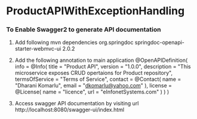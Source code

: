 # ProductAPIWithExceptionHandling

### **To Enable Swagger2 to generate API documentation**
1. Add following mvn dependencies
   <dependency>
       <groupId>org.springdoc</groupId>
       <artifactId>springdoc-openapi-starter-webmvc-ui</artifactId>
       <version>2.0.2</version>
   </dependency>

2. Add the following annotation to main application
      @OpenAPIDefinition(
        info = @Info(
            title = "Product API",
            version = "1.0.0",
            description = "This microservice exposes CRUD opertaions for Product repository",
            termsOfService = "Terms of Service",
            contact = @Contact(
                name = "Dharani Komarlu",
                email = "dkomarlu@yahoo.com"
            ),
            license = @License(
                name = "licence",
                url = "eInfonetSystems.com"
            )
        )
      )

3. Access swagger API documentation by visiting url
      http://localhost:8080/swagger-ui/index.html